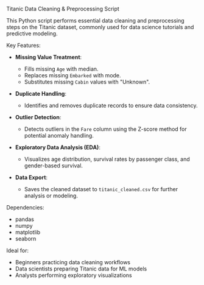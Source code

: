 Titanic Data Cleaning & Preprocessing Script

This Python script performs essential data cleaning and preprocessing steps on the Titanic dataset,
commonly used for data science tutorials and predictive modeling.

Key Features:
- **Missing Value Treatment**:
    - Fills missing `Age` with median.
    - Replaces missing `Embarked` with mode.
    - Substitutes missing `Cabin` values with "Unknown".

- **Duplicate Handling**:
    - Identifies and removes duplicate records to ensure data consistency.

- **Outlier Detection**:
    - Detects outliers in the `Fare` column using the Z-score method for potential anomaly handling.

- **Exploratory Data Analysis (EDA)**:
    - Visualizes age distribution, survival rates by passenger class, and gender-based survival.

- **Data Export**:
    - Saves the cleaned dataset to `titanic_cleaned.csv` for further analysis or modeling.

 Dependencies:
- pandas
- numpy
- matplotlib
- seaborn

Ideal for:
- Beginners practicing data cleaning workflows
- Data scientists preparing Titanic data for ML models
- Analysts performing exploratory visualizations
